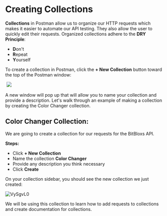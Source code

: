# Creating Collections

**Collections** in Postman allow us to organize our HTTP requests which makes it easier to automate our API testing. They also allow the user to quickly edit their requests. Organized collections adhere to the **DRY Principle**:

* **D**on't
* **R**epeat
* **Y**ourself

To create a collection in Postman, click the **+ New Collection** button toward the top of the Postman window:

​ ![](https://i.imgur.com/6Yk4lOm.jpg)

A new window will pop up that will allow you to name your collection and provide a description. Let's walk through an example of making a collection by creating the Color Changer collection.

## Color Changer Collection:

We are going to create a collection for our requests for the BitBloxs API.

**Steps:**

* Click **+ New Collection**
* Name the collection **Color Changer**
* Provide any description you think necessary
* Click **Create**

On your collection sidebar, you should see the new collection we just created:

![VySgvL0](https://i.imgur.com/VySgvL0.png)

We will be using this collection to learn how to add requests to collections and create documentation for collections.

